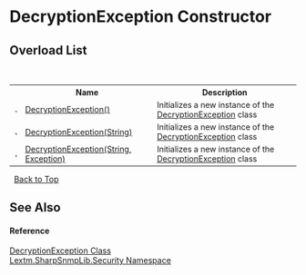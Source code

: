 # DecryptionException Constructor 
 


## Overload List
&nbsp;<table><tr><th></th><th>Name</th><th>Description</th></tr><tr><td>![Public method](media/pubmethod.gif "Public method")</td><td><a href="M_Lextm_SharpSnmpLib_Security_DecryptionException__ctor">DecryptionException()</a></td><td>
Initializes a new instance of the <a href="T_Lextm_SharpSnmpLib_Security_DecryptionException">DecryptionException</a> class</td></tr><tr><td>![Public method](media/pubmethod.gif "Public method")</td><td><a href="M_Lextm_SharpSnmpLib_Security_DecryptionException__ctor_1">DecryptionException(String)</a></td><td>
Initializes a new instance of the <a href="T_Lextm_SharpSnmpLib_Security_DecryptionException">DecryptionException</a> class</td></tr><tr><td>![Public method](media/pubmethod.gif "Public method")</td><td><a href="M_Lextm_SharpSnmpLib_Security_DecryptionException__ctor_2">DecryptionException(String, Exception)</a></td><td>
Initializes a new instance of the <a href="T_Lextm_SharpSnmpLib_Security_DecryptionException">DecryptionException</a> class</td></tr></table>&nbsp;
<a href="#decryptionexception-constructor">Back to Top</a>

## See Also


#### Reference
<a href="T_Lextm_SharpSnmpLib_Security_DecryptionException">DecryptionException Class</a><br /><a href="N_Lextm_SharpSnmpLib_Security">Lextm.SharpSnmpLib.Security Namespace</a><br />